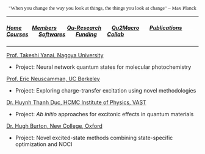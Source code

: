  
 <head>
<link rel="apple-touch-icon" sizes="180x180" href="apple-touch-icon.png">
<link rel="icon" type="image/png" sizes="32x32" href="favicon-32x32.png">
<link rel="icon" type="image/png" sizes="16x16" href="favicon-16x16.png">
<link rel="manifest" href="site.webmanifest">
<link rel="mask-icon" href="safari-pinned-tab.svg" color="#5bbad5">
<meta name="msapplication-TileColor" content="#da532c">
<meta name="theme-color" content="#ffffff">
</head>

<p align="center" style="font-family: lucida handwriting; font-size:10pt">
"When you change the way you look at things, the things you look at change" – Max Planck
</p>

<hr style="solid blue">

##### [<b>Home</b>](index.md)<img src="test_space.png" width="27" height="1">[<b>Members</b>](members.md)<img src="test_space.png" width="27" height="1">[<b>Qu-Research</b>](research.md)<img src="test_space.png" width="27" height="1">[<b>Qu2Macro</b>](qu2macro.md)<img src="test_space.png" width="27" height="1">[<b>Publications</b>](publications.md)<img src="test_space.png" width="27" height="1">[<b>Courses</b>](courses.md)<img src="test_space.png" width="27" height="1">[<b>Softwares</b>](softwares.md)<img src="test_space.png" width="27" height="1">[<b>Funding</b>](fundings.md)<img src="test_space.png" width="27" height="1">[<b><ins>Collab</ins></b>](collab.md)

<hr style="solid blue">

 
 [Prof. Takeshi Yanai, Nagoya University](https://www.iaqms.org/members/yanai.php)
 
 - Project: Neural network quantum states for molecular photochemistry

  [Prof. Eric Neuscamman, UC Berkeley](https://neuscammanlab.com/)
  
  - Project: Exploring charge-transfer excitation using novel methodologies

  [Dr. Huynh Thanh Duc, HCMC Institute of Physics, VAST](http://hcmip.ac.vn/theoretical_physics-en.html)
  
  - Project: _Ab initio_ approaches for excitonic effects in quantum materials 
  
  [Dr. Hugh Burton, New College, Oxford](https://www.hughburton.com/)
  
  - Project: Novel excited-state methods combining state-specific optimization and NOCI
